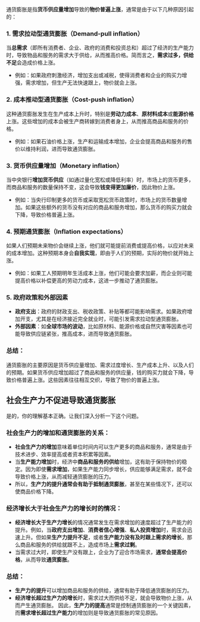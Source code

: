 通货膨胀是指**货币供应量增加**导致的**物价普遍上涨**，通常是由于以下几种原因引起的：
### **1. 需求拉动型通货膨胀（Demand-pull inflation）**
当**总需求**（即所有消费者、企业、政府的消费和投资总和）超过了经济的生产能力时，导致物品和服务的需求大于供给，从而推高价格。简而言之，**需求过多，供给不足**会造成价格上涨。
- 例如：如果政府刺激经济，增加支出或减税，使得消费者和企业的购买力增强，需求增加，但生产无法快速跟上，物价就会上涨。
### **2. 成本推动型通货膨胀（Cost-push inflation）**
这种通货膨胀发生在生产成本上升时，特别是**劳动力成本**、**原材料成本**或**能源价格**上涨。这些增加的成本会被生产商转嫁到消费者身上，从而推高商品和服务的价格。
- 例如：如果石油价格上涨，生产和运输成本增加，企业会提高商品和服务的售价以维持利润，进而导致通货膨胀。
### **3. 货币供应量增加（Monetary inflation）**
当中央银行**增加货币供应**（如通过量化宽松或降低利率）时，市场上的货币更多，而商品和服务的数量保持不变，这会导致**钱变得更加廉价**，因此物价上涨。
- 例如：当央行印制更多的货币或采取宽松货币政策时，市场上的货币数量增加。如果这些额外的货币没有对应的商品和服务增加，那么货币的购买力就会下降，导致价格普遍上涨。
### **4. 预期通货膨胀（Inflation expectations）**
如果人们预期未来物价会继续上涨，他们就可能提前消费或提高价格，以应对未来的成本增加。这种预期本身会**自我实现**，即由于人们的预期，实际的物价就开始上涨。
- 例如：如果工人预期明年生活成本上涨，他们可能会要求加薪，而企业则可能提高价格以补偿更高的劳动力成本，这进一步推动了通货膨胀。
### **5. 政府政策和外部因素**
- **政府支出**：政府的财政支出、税收政策、补贴等都可能影响需求。如果政府增加开支，尤其是在经济接近完全就业时，可能引发需求拉动型通货膨胀。
- **外部因素**：如**全球市场的波动**，比如原材料、能源价格或自然灾害等因素也可能导致供应链紧张，推高成本，进而导致通货膨胀。
### **总结：**
通货膨胀的主要原因是货币供应量增加、需求过度增长、生产成本上升、以及人们的预期。如果货币供应增加超过了商品和服务的供应量，钱的购买力就会下降，导致价格普遍上涨。这些因素往往相互交织，导致了物价的普遍上涨。
## 社会生产力不促进导致通货膨胀
是的，你的理解基本正确。让我们深入分析一下这个问题。
### **社会生产力的增加和通货膨胀的关系：**
- **社会生产力的增加**意味着单位时间内可以生产更多的商品和服务，通常是由于技术进步、效率提高或者资本积累等因素。
- 当**生产能力增加**时，经济中**商品和服务的供给**增加，这有助于保持物价的稳定。因为即使**需求增加**，如果生产能力同步增长，供应能够满足需求，就不会导致价格上涨，从而减轻通货膨胀的压力。
- 所以，**生产力的提升通常会有助于抵制通货膨胀**，甚至在某些情况下，还可以使商品价格下降。
### **经济增长大于社会生产力的增长时的情况：**
- **经济增长大于生产力增长**的情况通常发生在需求增加的速度超过了生产能力的提升。例如，当**政府支出增加**、**消费者信心增强**、**私人投资增加**时，需求会迅速上升。但如果**生产力提升不足**，或者**生产能力没有及时跟上需求的增长**，那么商品和服务的供给就跟不上，造成市场上**需求过剩**。
- 当需求过大时，即使生产没有跟上，企业为了迎合市场需求，**通常会提高价格**，从而导致**通货膨胀**。
### **总结：**
- **生产力的提升**可以增加商品和服务的供给，通常有助于降低通货膨胀的压力。
- **经济增长超过生产力的增长**时，需求过大而供给不足，就会导致物价上涨，从而产生通货膨胀。
因此，**生产力的提高**通常是控制通货膨胀的一个关键因素，而**需求增长超过生产能力**的增加则是导致通货膨胀的常见原因。